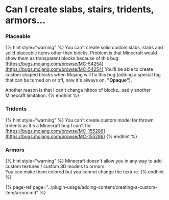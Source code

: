 # Can I create slabs, stairs, tridents, armors...

### Placeable

{% hint style="warning" %}
 You can't create solid custom slabs, stairs and solid placeable items other than blocks. Problem is that Minecraft would show them as transparent blocks because of this bug: [https://bugs.mojang.com/browse/MC-54254](https://bugs.mojang.com/browse/MC-54254) You'll be able to create custom shaped blocks when Mojang will fix this bug \(adding a special tag that can be turned on or off, now it's always on. **"Opaque"**\).

Another reason is that I can't change hitbox of blocks.. sadly another Minecraft limitation.
{% endhint %}

### Tridents

{% hint style="warning" %}
You can't create custom model for thrown tridents as it's a Minecraft bug I can't fix: [https://bugs.mojang.com/browse/MC-155286](https://bugs.mojang.com/browse/MC-155286)
{% endhint %}

### Armors

{% hint style="warning" %}
Minecraft doesn't allow you in any way to add custom textures / custom 3D models to armors.  
You can make them colored but you cannot change the texture.
{% endhint %}

{% page-ref page="../plugin-usage/adding-content/creating-a-custom-item/armor.md" %}



